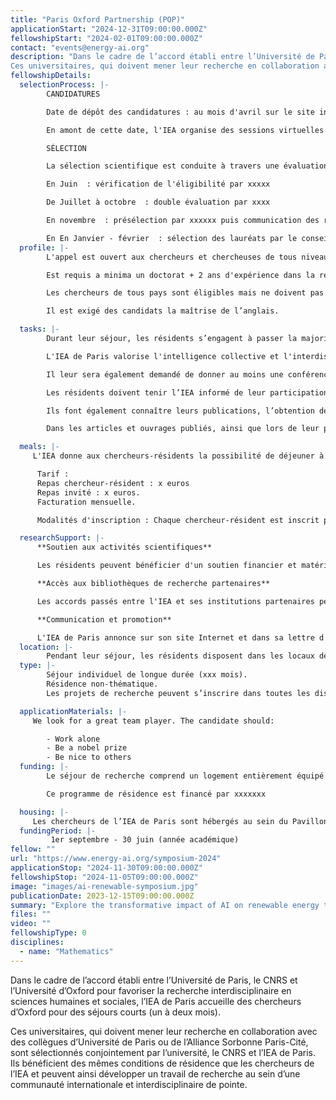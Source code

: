 ```yaml
---
title: "Paris Oxford Partnership (POP)"
applicationStart: "2024-12-31T09:00:00.000Z"
fellowshipStart: "2024-02-01T09:00:00.000Z"
contact: "events@energy-ai.org"
description: "Dans le cadre de l’accord établi entre l’Université de Paris, le CNRS et l’Université d’Oxford pour favoriser la recherche interdisciplinaire en sciences humaines et sociales, l’IEA de Paris accueille des chercheurs d’Oxford pour des séjours courts (un à deux mois).
Ces universitaires, qui doivent mener leur recherche en collaboration avec des collègues d’Université de Paris ou de l’Alliance Sorbonne Paris-Cité, sont sélectionnés conjointement par l’université, le CNRS et l’IEA de Paris. Ils bénéficient des mêmes conditions de résidence que les chercheurs de l’IEA et peuvent ainsi développer un travail de recherche au sein d’une communauté internationale et interdisciplinaire de pointe."
fellowshipDetails:
  selectionProcess: |-
        CANDIDATURES 

        Date de dépôt des candidatures : au mois d'avril sur le site internet de l'IEA de Paris (lien vers la plateforme de dépot)

        En amont de cette date, l'IEA organise des sessions virtuelles de questions-réponses pour les chercheurs parisiens qui souhaitent inviter leurs collègues, et pour les chercheurs internationaux qui souhaitent envoyer leur candidature.

        SÉLECTION 

        La sélection scientifique est conduite à travers une évaluation internationale indépendante.

        En Juin  : vérification de l'éligibilité par xxxxx

        De Juillet à octobre  : double évaluation par xxxx

        En novembre  : présélection par xxxxxx puis communication des résultats de la présélection   

        En En Janvier - février  : sélection des lauréats par le conseil scientifique de l'IEA et communication des résultats.
  profile: |-
        L'appel est ouvert aux chercheurs et chercheuses de tous niveaux de carrière (du chercheur de niveau postdoctoral jusqu'au chercheur confirmé). 

        Est requis a minima un doctorat + 2 ans d'expérience dans la recherche au moment de la candidature. Des exceptions sont possibles pour les chercheurs titulaires d'un Master + 6 ans d'expérience de recherche à temps plein après l'obtention du diplôme (la formation doctorale ne sera pas prise en compte dans le calcul de l'expérience).

        Les chercheurs de tous pays sont éligibles mais ne doivent pas avoir passé plus de 12 mois en France au cours des trois années précédant la date limite de candidature. 

        Il est exigé des candidats la maîtrise de l’anglais.

  tasks: |-
        Durant leur séjour, les résidents s’engagent à passer la majorité de leur temps à Paris et à participer aux échanges scientifiques au sein de l’Institut. 

        L'IEA de Paris valorise l'intelligence collective et l'interdisciplinarité. Il est donc attendu des chercheurs résidents qu'ils contribuent activement aux discussions et à la vie commune de l'Institut, lors du séminaire interne hebdomadaire obligatoire au cours duquel un chercheur présente sa recherche, lors des déjeuners en commun, lors des rendez-vous mensuels de convivialité Tuesday Wine & Conversation, et au-delà. 

        Il leur sera également demandé de donner au moins une conférence publique. 

        Les résidents doivent tenir l’IEA informé de leur participation à des colloques, séminaires ou manifestations scientifiques extérieures. 

        Ils font également connaître leurs publications, l’obtention de prix et distinctions, etc. 

        Dans les articles et ouvrages publiés, ainsi que lors de leur participation à des manifestations scientifiques extérieures à l’Institut, ils mentionnent leur statut de résident de l’IEA.

  meals: |-
     L'IEA donne aux chercheurs-résidents la possibilité de déjeuner à la cantine de l’Institut du lundi au vendredi. Il est également possible (et vivement encouragé) d'inviter à déjeuner des chercheurs extérieurs à l'Institut afin de favoriser les échanges et discussions avec la communauté scientifique parisienne. 

      Tarif : 
      Repas chercheur-résident : x euros
      Repas invité : x euros. 
      Facturation mensuelle. 

      Modalités d'inscription : Chaque chercheur-résident est inscrit par défaut au service de restauration du lundi au vendredi. Pour des raisons évidentes de limitation du gaspillage, toute prévision d'absence devra etre signalée une semaine avant la date du repas non pris. Les repas non pris et non préalablement signalés seront facturés.

  researchSupport: |-
      **Soutien aux activités scientifiques**

      Les résidents peuvent bénéficier d'un soutien financier et matériel  pour leurs travaux et activités de recherche. Ceci inclut en particulier l'organisation de manifestations scientifiques (colloque, journée d'étude, conférence), la formation doctorale et les ateliers avec des collaborateurs ou  publics extra-universitaires, ou encore la traduction et la publication de textes.

      **Accès aux bibliothèques de recherche partenaires**

      Les accords passés entre l'IEA et ses institutions partenaires permettent aux résidents de bénéficier dès leur arrivée d'un accès privilégié et d'un droit au prêt étendu dans les principales bibliothèques parisiennes (éventuellement lien vers le livret bibliotheque de genevieve en pdf à telecharger).

      **Communication et promotion**

      L'IEA de Paris annonce sur son site Internet et dans sa lettre d'information mensuelle la participation de ses chercheurs-résidents à des manifestations scientifiques et leurs publications. Chaque résident dispose également d'une page sur le site internet de l'IEA, ainsi que celui de ses partenaires Netias et Ubias, présentant de manière succincte son parcours et son projet de recherche.
  location: |-
        Pendant leur séjour, les résidents disposent dans les locaux de l’IEA à l’Hôtel de Lauzun (+ lien) d’un bureau équipé d’un ordinateur, d’un accès internet et de moyens d’impression, ainsi que d'espaces de réunion.
  type: |-
        Séjour individuel de longue durée (xxx mois). 
        Résidence non-thématique.
        Les projets de recherche peuvent s’inscrire dans toutes les disciplines et thématiques des SHS. Le choix du thème est laissé à l'entière liberté du chercheur, à la condition qu’il réponde à la problématique par de la recherche fondamentale ou des projets de collaboration intersectorielles (associant acteurs non académiques : monde politique, économique, associatif…).

  applicationMaterials: |-
     We look for a great team player. The candidate should:

        - Work alone
        - Be a nobel prize
        - Be nice to others
  funding: |-
        Le séjour de recherche comprend un logement entièrement équipé situé à Paris à la CIUP, une allocation de subsistance (xxxxx euros par mois), une couverture sociale, un budget de recherche et de formation (à déterminer au cas par cas), et la prise en charge des frais de voyage aller et retour depuis les institutions d'origine des chercheurs en début et en fin de résidence. 

        Ce programme de résidence est financé par xxxxxxx

  housing: |-
     Les chercheurs de l’IEA de Paris sont hébergés au sein du Pavillon Victor Lyon situé au cœur de la Cité internationale universitaire de Paris. La résidence peut accueillir les chercheurs avec leurs familles.(+ lien)
  fundingPeriod: |-
         1er septembre - 30 juin (année académique)
fellow: ""
url: "https://www.energy-ai.org/symposium-2024"
applicationStop: "2024-11-30T09:00:00.000Z"
fellowshipStop: "2024-11-05T09:00:00.000Z"
image: "images/ai-renewable-symposium.jpg"
publicationDate: 2023-12-15T09:00:00.000Z
summary: "Explore the transformative impact of AI on renewable energy technologies."
files: ""
video: ""
fellowshipType: 0
disciplines:
  - name: "Mathematics"
---
```

Dans le cadre de l’accord établi entre l’Université de Paris, le CNRS et l’Université d’Oxford pour favoriser la recherche interdisciplinaire en sciences humaines et sociales, l’IEA de Paris accueille des chercheurs d’Oxford pour des séjours courts (un à deux mois).

Ces universitaires, qui doivent mener leur recherche en collaboration avec des collègues d’Université de Paris ou de l’Alliance Sorbonne Paris-Cité, sont sélectionnés conjointement par l’université, le CNRS et l’IEA de Paris. Ils bénéficient des mêmes conditions de résidence que les chercheurs de l’IEA et peuvent ainsi développer un travail de recherche au sein d’une communauté internationale et interdisciplinaire de pointe.